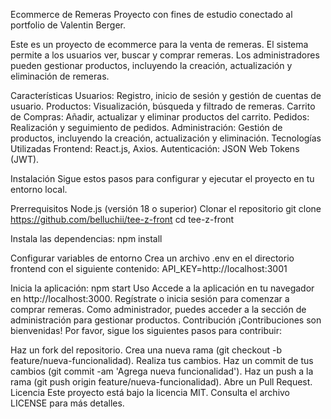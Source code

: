 Ecommerce de Remeras
Proyecto con fines de estudio conectado al portfolio de Valentin Berger.

Este es un proyecto de ecommerce para la venta de remeras. El sistema permite a los usuarios ver, buscar y comprar remeras. Los administradores pueden gestionar productos, incluyendo la creación, actualización y eliminación de remeras.

Características
Usuarios: Registro, inicio de sesión y gestión de cuentas de usuario.
Productos: Visualización, búsqueda y filtrado de remeras.
Carrito de Compras: Añadir, actualizar y eliminar productos del carrito.
Pedidos: Realización y seguimiento de pedidos.
Administración: Gestión de productos, incluyendo la creación, actualización y eliminación.
Tecnologías Utilizadas
Frontend: React.js, Axios.
Autenticación: JSON Web Tokens (JWT).

Instalación
Sigue estos pasos para configurar y ejecutar el proyecto en tu entorno local.

Prerrequisitos
Node.js (versión 18 o superior)
Clonar el repositorio
git clone https://github.com/belluchii/tee-z-front
cd tee-z-front

Instala las dependencias:
npm install

Configurar variables de entorno
Crea un archivo .env en el directorio frontend con el siguiente contenido:
API_KEY=http://localhost:3001

Inicia la aplicación:
npm start
Uso
Accede a la aplicación en tu navegador en http://localhost:3000.
Regístrate o inicia sesión para comenzar a comprar remeras.
Como administrador, puedes acceder a la sección de administración para gestionar productos.
Contribución
¡Contribuciones son bienvenidas! Por favor, sigue los siguientes pasos para contribuir:

Haz un fork del repositorio.
Crea una nueva rama (git checkout -b feature/nueva-funcionalidad).
Realiza tus cambios.
Haz un commit de tus cambios (git commit -am 'Agrega nueva funcionalidad').
Haz un push a la rama (git push origin feature/nueva-funcionalidad).
Abre un Pull Request.
Licencia
Este proyecto está bajo la licencia MIT. Consulta el archivo LICENSE para más detalles.


